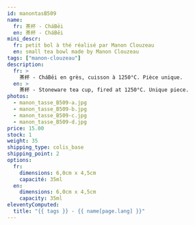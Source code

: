 ```yaml
---
id: manontasB509
name:
  fr: 茶杯 - CháBēi
  en: 茶杯 - CháBēi
mini_descr:
  fr: petit bol à thé réalisé par Manon Clouzeau
  en: small tea bowl made by Manon Clouzeau
tags: ["manon-clouzeau"]
description:
  fr: >
    茶杯 - CháBēi en grès, cuisson à 1250°C. Pièce unique.
  en: >
    茶杯 - Stoneware tea cup, fired at 1250°C. Unique piece.
photos:
  - manon_tasse_B509-a.jpg
  - manon_tasse_B509-b.jpg
  - manon_tasse_B509-c.jpg
  - manon_tasse_B509-d.jpg
price: 15.00
stock: 1
weight: 35
shipping_type: colis_base
shipping_point: 2
options:
  fr:
    dimensions: 6,0cm x 4,5cm
    capacité: 35ml
  en:
    dimensions: 6,0cm x 4,5cm
    capacity: 35ml
eleventyComputed:
  title: "{{ tags }} - {{ name[page.lang] }}"
---
```

